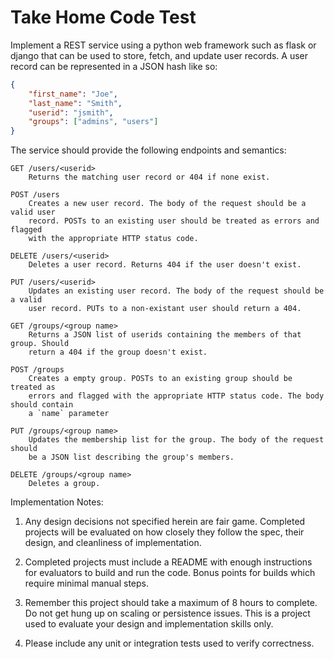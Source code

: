 Take Home Code Test
===================

Implement a REST service using a python web framework such as flask or django that can be used to store, fetch, and update user records. A user record can be represented in a JSON hash like so:

```json
{
    "first_name": "Joe",
    "last_name": "Smith",
    "userid": "jsmith",
    "groups": ["admins", "users"]
}
```


The service should provide the following endpoints and semantics:

```
GET /users/<userid>
    Returns the matching user record or 404 if none exist.
```

```
POST /users
    Creates a new user record. The body of the request should be a valid user
    record. POSTs to an existing user should be treated as errors and flagged
    with the appropriate HTTP status code.
```

```
DELETE /users/<userid>
    Deletes a user record. Returns 404 if the user doesn't exist.
```

```
PUT /users/<userid>
    Updates an existing user record. The body of the request should be a valid
    user record. PUTs to a non-existant user should return a 404.
```

```
GET /groups/<group name>
    Returns a JSON list of userids containing the members of that group. Should
    return a 404 if the group doesn't exist.
```

```
POST /groups
    Creates a empty group. POSTs to an existing group should be treated as
    errors and flagged with the appropriate HTTP status code. The body should contain
    a `name` parameter
```

```
PUT /groups/<group name>
    Updates the membership list for the group. The body of the request should
    be a JSON list describing the group's members.
```

```
DELETE /groups/<group name>
    Deletes a group.
```

Implementation Notes:

1. Any design decisions not specified herein are fair game. Completed projects will be evaluated on how closely they follow the spec, their design, and cleanliness of implementation.

2. Completed projects must include a README with enough instructions for evaluators to build and run the code. Bonus points for builds which require minimal manual steps.

3. Remember this project should take a maximum of 8 hours to complete. Do not get hung up on scaling or persistence issues. This is a project used to evaluate your design and implementation skills only.

4. Please include any unit or integration tests used to verify correctness.